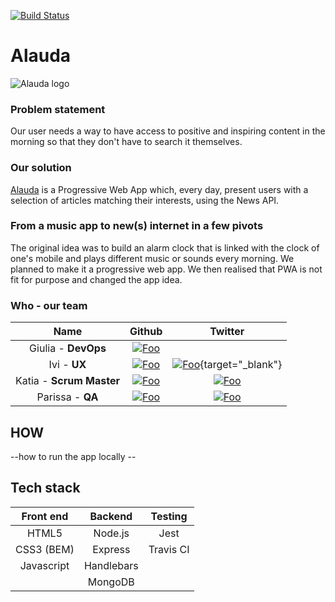 [![Build Status](https://travis-ci.org/fac-13/allauda.svg?branch=master)](https://travis-ci.org/fac-13/allauda)

# Alauda 
![Alauda logo](https://github.com/fac-13/allauda/blob/master/public/images/icons/icon-384x384.png)



### Problem statement
Our user needs a way to have access to positive and inspiring content in the morning so that they don't have to search it themselves. 

### Our solution
[Alauda](https://alauda.herokuapp.com/) is a Progressive Web App which, every day, present users with a selection of articles matching their interests, using the News API.

### From a music app to new(s) internet in a few pivots
The original idea was to build an alarm clock that is linked with the clock of one's mobile and plays different music or sounds every morning. We planned to make it a progressive web app. We then realised that PWA is not fit for purpose and changed the app idea.

### Who - our team

|   Name   |                                                          Github                                                                                                      |                                   Twitter                                    |
| :------: | :----------------------------------------------------------------------------------------------: | :--------------------------------------------------------------------------: |
|  Giulia - **DevOps**   | [![Foo](https://cdn4.iconfinder.com/data/icons/iconsimple-logotypes/512/github-16.png)](https://github.com/GiuliaTeggi)|
|  Ivi - **UX**  | [![Foo](https://cdn4.iconfinder.com/data/icons/iconsimple-logotypes/512/github-16.png)](https://github.com/isnotafunction) | [![Foo](https://twitter.com/favicon.ico)](https://twitter.com/isnotafunction){target="_blank"}|
|   Katia - **Scrum Master**  |   [![Foo](https://cdn4.iconfinder.com/data/icons/iconsimple-logotypes/512/github-16.png)](https://github.com/missKatiaPunter)   |   [![Foo](https://twitter.com/favicon.ico)](https://twitter.com/4theLoveOfCode)  |                                                                              |
| Parissa - **QA** | [![Foo](https://cdn4.iconfinder.com/data/icons/iconsimple-logotypes/512/github-16.png)](https://github.com/Parissai)  | [![Foo](https://twitter.com/favicon.ico)](https://twitter.com/Sottotitolato)  |

## HOW

--how to run the app locally --


## Tech stack
 

| Front end             | Backend              | Testing    | 
|:---------------------:|:--------------------:|:----------:|
| HTML5                 | Node.js              | Jest       | 
| CSS3 (BEM)            | Express              | Travis CI  | 
| Javascript            | Handlebars           |            |                    
|                       | MongoDB              |            |                    
